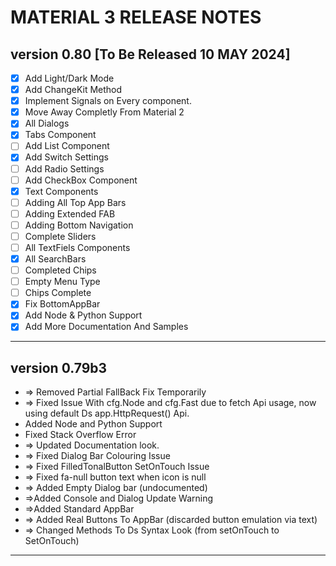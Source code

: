 # MATERIAL 3 RELEASE NOTES

## version 0.80 [To Be Released 10 MAY 2024]

- [x]  Add Light/Dark Mode
- [x]  Add ChangeKit Method
- [x]  Implement Signals on Every component.
- [x]  Move Away Completly From Material 2
- [x]  All Dialogs
- [x]  Tabs Component
- [ ]  Add List Component
- [x]  Add Switch Settings
- [ ]  Add Radio Settings
- [ ]  Add CheckBox Component
- [x]  Text Components
- [ ]  Adding All Top App Bars
- [ ]  Adding Extended FAB
- [ ]  Adding Bottom Navigation
- [ ]  Complete Sliders
- [ ]  All TextFiels Components
- [x]  All SearchBars
- [ ]  Completed Chips
- [ ]  Empty Menu Type
- [ ]  Chips Complete
- [x]  Fix BottomAppBar
- [x]  Add Node & Python Support
- [x]  Add More Documentation And Samples

---

## version 0.79b3

- => Removed Partial FallBack Fix Temporarily
- => Fixed Issue With cfg.Node and cfg.Fast due to fetch Api usage, now using
default Ds app.HttpRequest() Api.
- Added Node and Python Support
- Fixed Stack Overflow Error
- => Updated Documentation look.
- => Fixed Dialog Bar Colouring Issue
- => Fixed FilledTonalButton SetOnTouch Issue
- => Fixed fa-null button text when icon is null
- => Added Empty Dialog bar (undocumented)
- =>Added Console and Dialog Update Warning
- =>Added Standard AppBar
- => Added Real Buttons To AppBar (discarded button emulation via text)
- => Changed Methods To Ds Syntax Look (from setOnTouch to SetOnTouch)

---
